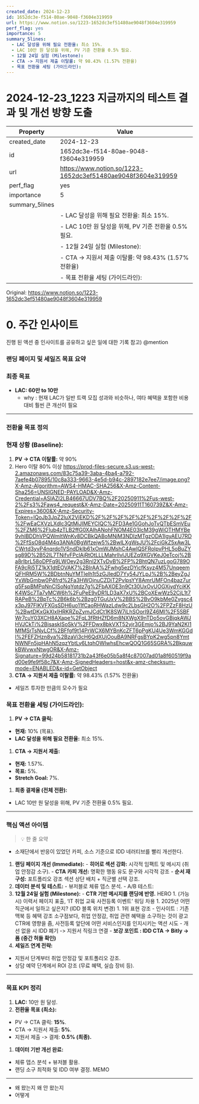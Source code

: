 ```yaml
---
created_date: 2024-12-23
id: 1652dc3e-f514-80ae-9048-f3604e319959
url: https://www.notion.so/1223-1652dc3ef51480ae9048f3604e319959
perf_flag: yes
importance: 5
summary_5lines:
  - LAC 달성을 위해 필요 전환율: 최소 15%.
  - LAC 10만 원 달성을 위해, PV 기준 전환율 0.5% 필요.
  - 12월 24일 실험 (Milestone):
  - CTA -> 지원서 제출 이탈률: 약 98.43% (1.57% 전환율)
  - 목표 전환율 세팅 (가이드라인):
---
```


# 2024-12-23_1223 지금까지의 테스트 결과 및 개선 방향 도출

| Property | Value |
| --- | --- |
| created_date | 2024-12-23 |
| id | 1652dc3e-f514-80ae-9048-f3604e319959 |
| url | https://www.notion.so/1223-1652dc3ef51480ae9048f3604e319959 |
| perf_flag | yes |
| importance | 5 |
| summary_5lines | |
|  | - LAC 달성을 위해 필요 전환율: 최소 15%. |
|  | - LAC 10만 원 달성을 위해, PV 기준 전환율 0.5% 필요. |
|  | - 12월 24일 실험 (Milestone): |
|  | - CTA -> 지원서 제출 이탈률: 약 98.43% (1.57% 전환율) |
|  | - 목표 전환율 세팅 (가이드라인): |

Original: https://www.notion.so/1223-1652dc3ef51480ae9048f3604e319959

# 0. 주간 인사이트
진행 된 액션 중 인사이트를 공유하고 싶은 일에 대한 기록
참고) @mention

### 랜딩 페이지 및 세일즈 목표 요약

### **최종 목표**
- **LAC: 60만 to 10만**
  - why : 현재 LAC가 일반 트랙 모집 성과와 비슷하나, 여타 혜택을 포함한 비용 대비 훨씬 큰 개선이 필요

---

### **전환율 목표 정의**

### **현재 상황 (Baseline):**
1. **PV -> CTA 이탈률:** 약 90%
  1. Hero 이탈 80% 이상
  https://prod-files-secure.s3.us-west-2.amazonaws.com/83c75a39-3aba-4ba4-a792-7aefe4b07895/10c8a333-9663-4e5d-b94c-2897182e7ee7/image.png?X-Amz-Algorithm=AWS4-HMAC-SHA256&X-Amz-Content-Sha256=UNSIGNED-PAYLOAD&X-Amz-Credential=ASIAZI2LB46667UDV7BQ%2F20250911%2Fus-west-2%2Fs3%2Faws4_request&X-Amz-Date=20250911T160739Z&X-Amz-Expires=3600&X-Amz-Security-Token=IQoJb3JpZ2luX2VjEKD%2F%2F%2F%2F%2F%2F%2F%2F%2F%2FwEaCXVzLXdlc3QtMiJIMEYCIQC%2FD3Ae1GGohJoTvQTbESmVEu%2FZM6%2Flub4zTLB2ffG0XAIhANohFNOM4E03IcM39gWiOTHMYBe9vhIBDDhVPQWmItWnKv8DCBkQABoMNjM3NDIzMTgzODA1IgyAEU7RD%2FfSsO8d4M4q3ANA0BgWfzejw5%2BwlLXgWsJU%2FciGkZ5xAw3LCWrtd3yvP4nqrdo1VSndDkIb61xOmWJMshC4AwIQSFRolpvPHL5oBuZYsg89D%2B52lL7TNifvFPclAjRtOtLLLMahrllvlJUEZq9XGVKeJ0eTcoj%2Ba8rIbrL58oDPFq9LWOey2g3Rnl2XTvDvB%2FP%2BhtQN7uzLgoG789OFA9cRi5TZ1kX1dtEOVAK7%2BIrAA%2Fwhg5ezDYicfKsyz4M57UnqeemQFHRM5W%2BDbtnNuYMTIelh1t5zGJIedD7Yy54JYLpJ%2B%2BeyZgJYxWbGmbw0P4frd%2Fa3HWOjnuCZDiT2PvlpsYY8AmrUMFOn4baz7urq5FspBMPqNnCISoNqYqtdz7g%2FbAXOE3n9Ct30UxOvUOGXjydYciKKK4WSc7Ta7yMCW6h%2FuPeE9vDR1LD3aX7xU%2BCoXEwWz52CjL1t7RAPeB%2BpTc%2B6k6b%2Bzg0TGuUxV%2BBS%2BvO9kbMe0Zvgsc4x3pJ97FlKVFXGsSDH6uo11fCaoRHWazLdw9c2LbsGH2O%2FPZzF8HzU%2BwtDKxGkXlxIHRKRZpZymJCdCt1K8SW7iLhSOorI9Z46MI%2F5SBFWr7cuY03XCH8AXape%2FqL3fRtHZfD6m8NXWgX9nTDo5ovGBjqkAWJHVJCkTi%2BisaskISoSkV%2FFDwx8bkVXT52yjr3GEmjo%2BJ9YaN2KI1MfMSrTsNyLCf%2BFfgf9t14PrWCX6MYBnKcZFT6pPgKU4Ue3WmKGGdI%2FEFZHzn8ya%2BzaVi3cH6QdXUjOouBA9NRFgsBYpK2wg5pn8YmtNWNFn5jpHAhN5zqzYbtLy6LtqhOWIwhsEhcwQOQ1G65SGRA%2BkquwkBWvwxNtwgOR&X-Amz-Signature=99d24b58181731b2a43f6e05b5a8f4c87007ad01a8f60519f9ad00e9fe9f58c7&X-Amz-SignedHeaders=host&x-amz-checksum-mode=ENABLED&x-id=GetObject
1. **CTA -> 지원서 제출 이탈률:** 약 98.43% (1.57% 전환율)
  - 세일즈 투자한 만큼의 모수가 필요

### **목표 전환율 세팅 (가이드라인):**
1. **PV -> CTA 클릭:**
  - **현재:** 10% (목표).
  - **LAC 달성을 위해 필요 전환율:** 최소 15%.
1. **CTA -> 지원서 제출:**
  - **현재:** 1.57%.
  - **목표:** 5%.
  - **Stretch Goal:** 7%.
1. **최종 결제율 (전체 전환):**
  - LAC 10만 원 달성을 위해, PV 기준 전환율 0.5% 필요.

---

### **핵심 액션 아이템**
> 💡 한 줄 요약
  - 소재단에서 반응이 있었던 카피, 소스 기준으로 IDD 네러티브를 빨리 개선한다.
  1. **랜딩 페이지 개선 (Immediate):**
    - **히어로 섹션 강화:** 시각적 임팩트 및 메시지 (취업 안정감 소구).
    - **CTA 카피 개선:** 명확한 행동 유도 문구와 시각적 강조
    - **순서 재구성:** 포트폴리오 강조 섹션 상단 배치 + 직군별 선택 강조.
  1. **데이터 분석 및 테스트:**
    - 뷰저블로 체류 뎁스 분석.
    - A/B 테스트:
  1. **12월 24일 실험 (Milestone):**
    - **CTR 기반 메시지를 랜딩에 반영.**
    HERO
    1. (가능시) 이력서 페이지 표출, ‘IT 취업 교육 사전등록 이벤트’ 워딩 차용
    1. 2025년 어떤 직군에서 일하고 싶은지? (IDD 블록 위치 변경)
    1. 1위 표현 강조 
    - 인사이트 : 기존 맥북 등 혜택 강조 소구점보다, 취업 안정감, 취업 관련 혜택을 소구하는 것이 광고 CTR에 영향을 줌, 사전등록 앞단에 어떤 서비스인지를 인지시키는 액션 시도
    - 개선 없을 시 IDD 폐기 -> 지원서 직링크 연결
    - **보강 포인트 : IDD CTA → Bitly → 폼 (중간 허들 확인)**
1. **세일즈 연계 전략:**
  - 지원서 단계부터 취업 안정감 및 포트폴리오 강조.
  - 상담 예약 단계에서 ROI 강조 (무료 혜택, 실습 장비 등).

---

### **목표 KPI 정리**
1. **LAC:** 10만 원 달성.
1. **전환율 목표 (최소):**
  - PV -> CTA 클릭: **15%**.
  - CTA -> 지원서 제출: **5%**.
  - 지원서 제출 -> 결제: **0.5% (최종).**
1. **데이터 기반 개선 완료:**
  - 체류 뎁스 분석 + 뷰저블 활용.
  - 랜딩 소구 최적화 및 IDD 여부 결정.
MEMO

---
- 왜 왔는지 왜 안 왔는지
- 어떻게
